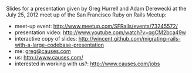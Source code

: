 Slides for a presentation given by Greg Hurrell and Adam Derewecki at the July
25, 2012 meet up of the San Francisco Ruby on Rails Meetup:

- meet-up event:
  http://www.meetup.com/SFRails/events/73245572/
- presentation video:
  http://www.youtube.com/watch?v=qgCM2bca49w
- interactive copy of slides:
  http://wincent.github.com/migrating-rails-with-a-large-codebase-presentation
- me:
  greg@causes.com
- us:
  http://www.causes.com/
- interested in working with us?:
  http://www.causes.com/jobs
